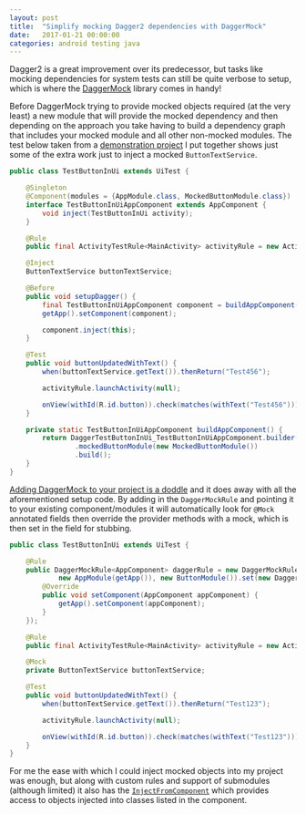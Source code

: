 ```yaml
---
layout: post
title:  "Simplify mocking Dagger2 dependencies with DaggerMock"
date:   2017-01-21 00:00:00
categories: android testing java
---
```


Dagger2 is a great improvement over its predecessor, but tasks like mocking dependencies for system tests can still be
quite verbose to setup, which is where the [DaggerMock](https://github.com/fabioCollini/DaggerMock) library comes in
handy!

Before DaggerMock trying to provide mocked objects required (at the very least) a new module that will provide the
mocked dependency and then depending on the approach you take having to build a dependency graph that includes your
mocked module and all other non-mocked modules. The test below taken from a
[demonstration project](https://github.com/SketchingDev/DaggerMock-Demonstration) I put together  shows just some of the
extra work just to inject a mocked `ButtonTextService`.

```java
public class TestButtonInUi extends UiTest {

    @Singleton
    @Component(modules = {AppModule.class, MockedButtonModule.class})
    interface TestButtonInUiAppComponent extends AppComponent {
        void inject(TestButtonInUi activity);
    }

    @Rule
    public final ActivityTestRule<MainActivity> activityRule = new ActivityTestRule<>(MainActivity.class, false, false);

    @Inject
    ButtonTextService buttonTextService;

    @Before
    public void setupDagger() {
        final TestButtonInUiAppComponent component = buildAppComponent();
        getApp().setComponent(component);

        component.inject(this);
    }

    @Test
    public void buttonUpdatedWithText() {
        when(buttonTextService.getText()).thenReturn("Test456");

        activityRule.launchActivity(null);

        onView(withId(R.id.button)).check(matches(withText("Test456")));
    }

    private static TestButtonInUiAppComponent buildAppComponent() {
        return DaggerTestButtonInUi_TestButtonInUiAppComponent.builder()
                .mockedButtonModule(new MockedButtonModule())
                .build();
    }
}
```

[Adding DaggerMock to your project is a doddle](https://github.com/fabioCollini/DaggerMock#jitpack-configuration) and it
does away with all the aforementioned setup code. By adding in the `DaggerMockRule` and pointing it to your existing
component/modules it will automatically look for `@Mock` annotated fields then override the provider methods with a
mock, which is then set in the field for stubbing.


```java
public class TestButtonInUi extends UiTest {

    @Rule
    public DaggerMockRule<AppComponent> daggerRule = new DaggerMockRule<>(AppComponent.class,
            new AppModule(getApp()), new ButtonModule()).set(new DaggerMockRule.ComponentSetter<AppComponent>() {
        @Override
        public void setComponent(AppComponent appComponent) {
            getApp().setComponent(appComponent);
        }
    });

    @Rule
    public final ActivityTestRule<MainActivity> activityRule = new ActivityTestRule<>(MainActivity.class, false, false);

    @Mock
    private ButtonTextService buttonTextService;

    @Test
    public void buttonUpdatedWithText() {
        when(buttonTextService.getText()).thenReturn("Test123");

        activityRule.launchActivity(null);

        onView(withId(R.id.button)).check(matches(withText("Test123")));
    }
}
```

For me the ease with which I could inject mocked objects into my project was enough, but along with custom rules and
support of submodules (although limited) it also has the [`InjectFromComponent`](https://github.com/fabioCollini/DaggerMock#injectfromcomponent-annotation) which provides access
to objects injected into classes listed in the component.
